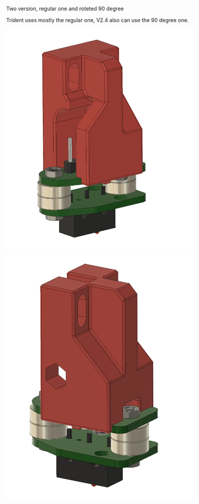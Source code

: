 

Two version, regular one and roteted 90 degree

Trident uses mostly the regular one, V2.4 also can use the 90 degree one.


![PIC](../Images/PIC_3.png)
![PIC](../Images/PIC4.png)

